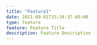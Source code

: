 ```yaml
---
title: "Feature1"
date: 2021-09-01T15:34:37-05:00
type: feature
feature: Feature Title
description: Feature Description
---
```

